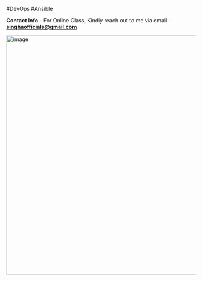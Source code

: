 #DevOps #Ansible

**Contact Info** - For Online Class, Kindly reach out to me via email - **singhaofficials@gmail.com**

<img width="634" alt="image" src="https://github.com/subhamsingha/DevOpsWithSubham/assets/73743186/9a1c768b-5e34-48d4-a527-2ae31a6d2d60">

